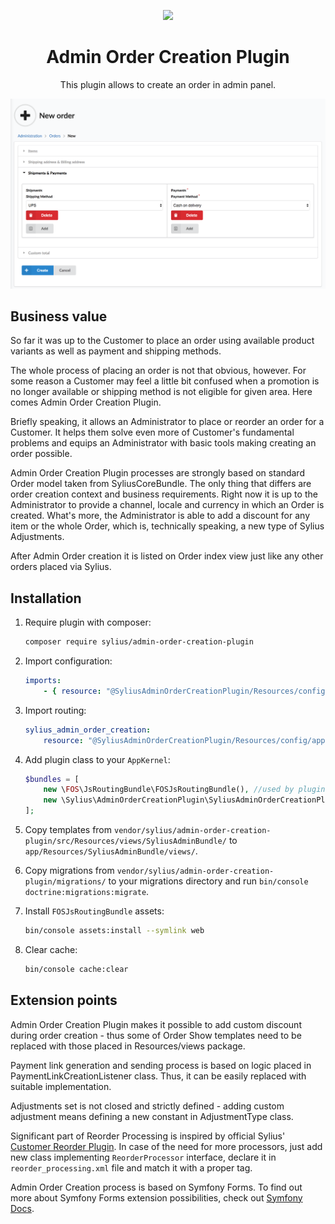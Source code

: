 <p align="center">
    <a href="https://sylius.com" target="_blank">
        <img src="https://demo.sylius.com/assets/shop/img/logo.png" />
    </a>
</p>

<h1 align="center">Admin Order Creation Plugin</h1>

<p align="center">This plugin allows to create an order in admin panel.</p>

![Screenshot showing the order creation page, Shipments&Payments section](docs/screenshot.png)

## Business value

So far it was up to the Customer to place an order using available product variants as well as payment and shipping
methods.

The whole process of placing an order is not that obvious, however. For some reason a Customer may feel a little bit
confused when a promotion is no longer available or shipping method is not eligible for given area. Here comes
Admin Order Creation Plugin.

Briefly speaking, it allows an Administrator to place or reorder an order for a Customer. It helps them solve
even more of Customer's fundamental problems and equips an Administrator with basic tools making creating an 
order possible.

Admin Order Creation Plugin processes are strongly based on standard Order model taken from SyliusCoreBundle.
The only thing that differs are order creation context and business requirements. Right now it is up to the Administrator
to provide a channel, locale and currency in which an Order is created. What's more, the Administrator is able to add
a discount for any item or the whole Order, which is, technically speaking, a new type of Sylius Adjustments.

After Admin Order creation it is listed on Order index view just like any other orders placed via Sylius.

## Installation

1. Require plugin with composer:

    ```bash
    composer require sylius/admin-order-creation-plugin
    ```

2. Import configuration:

    ```yaml
    imports:
        - { resource: "@SyliusAdminOrderCreationPlugin/Resources/config/app/config.yml" }
    ```

3. Import routing:

    ```yaml
    sylius_admin_order_creation:
        resource: "@SyliusAdminOrderCreationPlugin/Resources/config/app/routing.yml"
    ```

4. Add plugin class to your `AppKernel`:

    ```php
    $bundles = [
        new \FOS\JsRoutingBundle\FOSJsRoutingBundle(), //used by plugin
        new \Sylius\AdminOrderCreationPlugin\SyliusAdminOrderCreationPlugin(),
    ];
    ```

5. Copy templates from `vendor/sylius/admin-order-creation-plugin/src/Resources/views/SyliusAdminBundle/` 
   to `app/Resources/SyliusAdminBundle/views/`.

6. Copy migrations from `vendor/sylius/admin-order-creation-plugin/migrations/` 
   to your migrations directory and run `bin/console doctrine:migrations:migrate`.

7. Install `FOSJsRoutingBundle` assets:

    ```bash
    bin/console assets:install --symlink web
    ```

8. Clear cache:

    ```bash
    bin/console cache:clear
    ```

## Extension points

Admin Order Creation Plugin makes it possible to add custom discount during order creation - thus some of Order
Show templates need to be replaced with those placed in Resources/views package.

Payment link generation and sending process is based on logic placed in PaymentLinkCreationListener class. Thus, it can
be easily replaced with suitable implementation.

Adjustments set is not closed and strictly defined - adding custom adjustment means defining a new constant in
AdjustmentType class.

Significant part of Reorder Processing is inspired by official Sylius' 
[Customer Reorder Plugin](https://github.com/Sylius/CustomerReorderPlugin/). In case of the need for more processors,
just add new class implementing `ReorderProcessor` interface, declare it in `reorder_processing.xml` file and match
it with a proper tag.

Admin Order Creation process is based on Symfony Forms. To find out more about Symfony Forms extension possibilities, check out
[Symfony Docs](https://symfony.com/doc/current/form/create_form_type_extension.html).   
